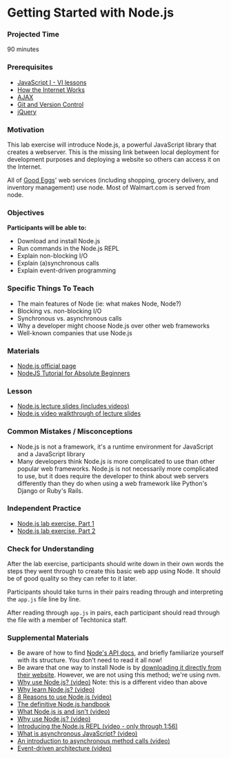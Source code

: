 # Getting Started with Node.js

### Projected Time
90 minutes

### Prerequisites

- [JavaScript I - VI lessons](../javascript)
- [How the Internet Works](../requests-and-responses/requests-and-responses.md)
- [AJAX](../ajax/ajax.md)
- [Git and Version Control](../git-version-control/git-version-control.md)
- [jQuery](../jquery)

### Motivation
This lab exercise will introduce Node.js, a powerful JavaScript library that creates a webserver. This is the missing link between local deployment for development purposes and deploying a website so others can access it on the Internet.

All of [Good Eggs](https://www.goodeggs.com/)' web services (including shopping, grocery delivery, and inventory management) use node. Most of Walmart.com is served from node.

### Objectives
**Participants will be able to:**
- Download and install Node.js
- Run commands in the Node.js REPL
- Explain non-blocking I/O
- Explain (a)synchronous calls
- Explain event-driven programming

### Specific Things To Teach
- The main features of Node (ie: what makes Node, Node?)
- Blocking vs. non-blocking I/O
- Synchronous vs. asynchronous calls
- Why a developer might choose Node.js over other web frameworks
- Well-known companies that use Node.js

### Materials

- [Node.js official page](https://nodejs.org/en/about/)
- [NodeJS Tutorial for Absolute Beginners](https://youtu.be/U8XF6AFGqlc)

### Lesson
- [Node.js lecture slides (includes videos)](https://docs.google.com/presentation/d/1fMwUt4X5W5rps0jmThOT6iP1Ky3R8EBniPA4TY74jxQ/edit?usp=sharing)
- [Node.js video walkthrough of lecture slides](https://drive.google.com/file/d/1VYL7TRyFm4eIkXtgJa5QyeDR02jOW1l7/view?usp=sharing)

### Common Mistakes / Misconceptions
- Node.js is not a framework, it's a runtime environment for JavaScript and a JavaScript library
- Many developers think Node.js is more complicated to use than other popular web frameworks. Node.js is not necessarily more complicated to use, but it does require the developer to think about web servers differently than they do when using a web framework like Python's Django or Ruby's Rails.

### Independent Practice

- [Node.js lab exercise, Part 1](/node-js/node-lab-exercise-part-1.md)
- [Node.js lab exercise, Part 2](/node-js/node-lab-exercise-part-2.md)

### Check for Understanding

After the lab exercise, participants should write down in their own words the steps they went through to create this basic web app using Node. It should be of good quality so they can refer to it later.

Participants should take turns in their pairs reading through and interpreting the `app.js` file line by line.

After reading through `app.js` in pairs, each participant should read through the file with a member of Techtonica staff.

### Supplemental Materials

- Be aware of how to find [Node's API docs](https://nodejs.org/api/), and briefly familiarize yourself with its structure. You don't need to read it all now!
- Be aware that one way to install Node is by [downloading it directly from their website](https://nodejs.org/en/). However, we are not using this method; we're using nvm.
- [Why use Node.js? (video)](https://www.youtube.com/watch?v=zy8IOlIg3aw) Note: this is a different video than above
- [Why learn Node.js? (video)](https://www.youtube.com/watch?v=mCC5WGzx9Z8)
- [8 Reasons to use Node.js (video)](https://www.youtube.com/watch?v=BKorQQO4xtM)
- [The definitive Node.js handbook](https://medium.freecodecamp.org/the-definitive-node-js-handbook-6912378afc6e)
- [What Node.js is and isn't (video)](https://www.youtube.com/watch?v=YJUubJGuqb0)
- [Why use Node.js? (video)](https://www.youtube.com/watch?v=oBw5pV4Quu0)
- [Introducing the Node.js REPL (video - only through 1:56)](https://www.youtube.com/watch?v=Rri6pxBPZLw)
- [What is asynchronous JavaScript? (video)](https://www.youtube.com/watch?v=YxWMxJONp7E)
- [An introduction to asynchronous method calls (video)](https://www.youtube.com/watch?v=LxAfwwgiQq4)
- [Event-driven architecture (video)](https://www.youtube.com/watch?v=XohG9yQe3Ps)
